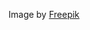 Image by <a href="https://www.freepik.com/free-vector/animal-avatars-flat-design_772910.htm#query=avatar&position=31&from_view=search&track=sph&uuid=1c425b60-bd70-4cc4-89a7-9263f1ca91ac">Freepik</a>
